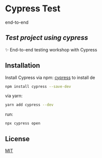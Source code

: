# Cypress Test

end-to-end 
## _Test project using cypress_

✨ End-to-end testing workshop with Cypress

## Installation

Install Cypress via npm: [cypress](https://cypress.io/) to install de

```bash
npm install cypress --save-dev
```

via yarn:


```bash
yarn add cypress --dev
```

run:


```bash
npx cypress open
```


## License
[MIT](https://choosealicense.com/licenses/mit/)
